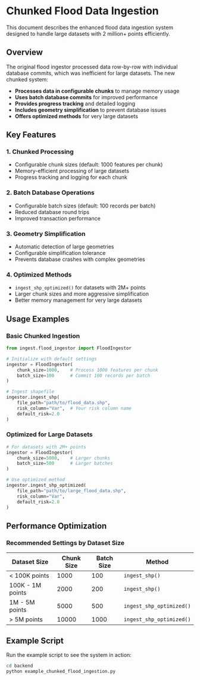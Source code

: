 # Chunked Flood Data Ingestion

This document describes the enhanced flood data ingestion system designed to handle large datasets with 2 million+ points efficiently.

## Overview

The original flood ingestor processed data row-by-row with individual database commits, which was inefficient for large datasets. The new chunked system:

- **Processes data in configurable chunks** to manage memory usage
- **Uses batch database commits** for improved performance
- **Provides progress tracking** and detailed logging
- **Includes geometry simplification** to prevent database issues
- **Offers optimized methods** for very large datasets

## Key Features

### 1. Chunked Processing
- Configurable chunk sizes (default: 1000 features per chunk)
- Memory-efficient processing of large datasets
- Progress tracking and logging for each chunk

### 2. Batch Database Operations
- Configurable batch sizes (default: 100 records per batch)
- Reduced database round trips
- Improved transaction performance

### 3. Geometry Simplification
- Automatic detection of large geometries
- Configurable simplification tolerance
- Prevents database crashes with complex geometries

### 4. Optimized Methods
- `ingest_shp_optimized()` for datasets with 2M+ points
- Larger chunk sizes and more aggressive simplification
- Better memory management for very large datasets

## Usage Examples

### Basic Chunked Ingestion

```python
from ingest.flood_ingestor import FloodIngestor

# Initialize with default settings
ingestor = FloodIngestor(
    chunk_size=1000,    # Process 1000 features per chunk
    batch_size=100      # Commit 100 records per batch
)

# Ingest shapefile
ingestor.ingest_shp(
    file_path="path/to/flood_data.shp",
    risk_column="Var",  # Your risk column name
    default_risk=2.0
)
```

### Optimized for Large Datasets

```python
# For datasets with 2M+ points
ingestor = FloodIngestor(
    chunk_size=5000,    # Larger chunks
    batch_size=500      # Larger batches
)

# Use optimized method
ingestor.ingest_shp_optimized(
    file_path="path/to/large_flood_data.shp",
    risk_column="Var",
    default_risk=2.0
)
```

## Performance Optimization

### Recommended Settings by Dataset Size

| Dataset Size | Chunk Size | Batch Size | Method |
|--------------|------------|------------|---------|
| < 100K points | 1000 | 100 | `ingest_shp()` |
| 100K - 1M points | 2000 | 200 | `ingest_shp()` |
| 1M - 5M points | 5000 | 500 | `ingest_shp_optimized()` |
| > 5M points | 10000 | 1000 | `ingest_shp_optimized()` |

## Example Script

Run the example script to see the system in action:

```bash
cd backend
python example_chunked_flood_ingestion.py
```
